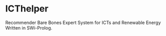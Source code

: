 # ICThelper
Recommender Bare Bones Expert System for ICTs and Renewable Energy
Written in SWi-Prolog.

